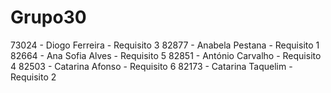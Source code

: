 # Grupo30
73024 - Diogo Ferreira - Requisito 3
82877 - Anabela Pestana - Requisito 1
82664 - Ana Sofia Alves - Requisito 5
82851 - António Carvalho - Requisito 4
82503 - Catarina Afonso - Requisito 6
82173 - Catarina Taquelim - Requisito 2
